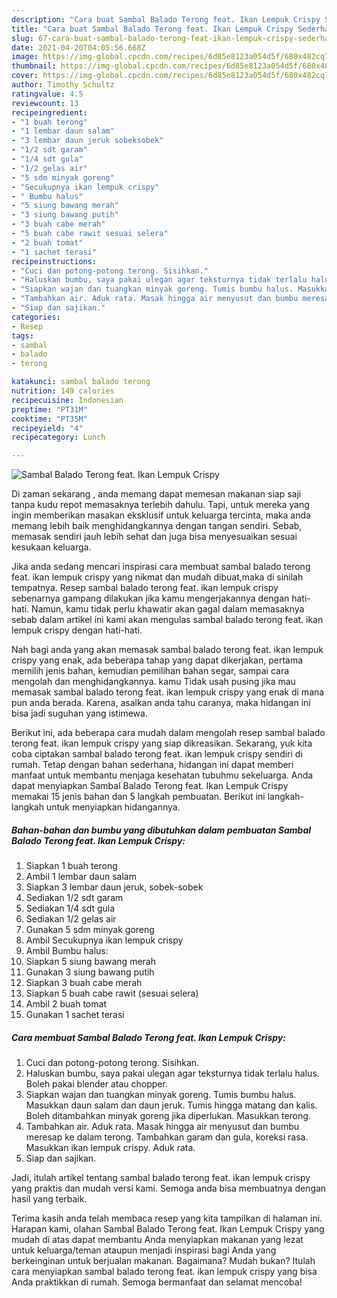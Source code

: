 ```yaml
---
description: "Cara buat Sambal Balado Terong feat. Ikan Lempuk Crispy Sederhana Untuk Jualan"
title: "Cara buat Sambal Balado Terong feat. Ikan Lempuk Crispy Sederhana Untuk Jualan"
slug: 67-cara-buat-sambal-balado-terong-feat-ikan-lempuk-crispy-sederhana-untuk-jualan
date: 2021-04-20T04:05:56.668Z
image: https://img-global.cpcdn.com/recipes/6d85e8123a054d5f/680x482cq70/sambal-balado-terong-feat-ikan-lempuk-crispy-foto-resep-utama.jpg
thumbnail: https://img-global.cpcdn.com/recipes/6d85e8123a054d5f/680x482cq70/sambal-balado-terong-feat-ikan-lempuk-crispy-foto-resep-utama.jpg
cover: https://img-global.cpcdn.com/recipes/6d85e8123a054d5f/680x482cq70/sambal-balado-terong-feat-ikan-lempuk-crispy-foto-resep-utama.jpg
author: Timothy Schultz
ratingvalue: 4.5
reviewcount: 13
recipeingredient:
- "1 buah terong"
- "1 lembar daun salam"
- "3 lembar daun jeruk sobeksobek"
- "1/2 sdt garam"
- "1/4 sdt gula"
- "1/2 gelas air"
- "5 sdm minyak goreng"
- "Secukupnya ikan lempuk crispy"
- " Bumbu halus"
- "5 siung bawang merah"
- "3 siung bawang putih"
- "3 buah cabe merah"
- "5 buah cabe rawit sesuai selera"
- "2 buah tomat"
- "1 sachet terasi"
recipeinstructions:
- "Cuci dan potong-potong terong. Sisihkan."
- "Haluskan bumbu, saya pakai ulegan agar teksturnya tidak terlalu halus. Boleh pakai blender atau chopper."
- "Siapkan wajan dan tuangkan minyak goreng. Tumis bumbu halus. Masukkan daun salam dan daun jeruk. Tumis hingga matang dan kalis. Boleh ditambahkan minyak goreng jika diperlukan. Masukkan terong."
- "Tambahkan air. Aduk rata. Masak hingga air menyusut dan bumbu meresap ke dalam terong. Tambahkan garam dan gula, koreksi rasa. Masukkan ikan lempuk crispy. Aduk rata."
- "Siap dan sajikan."
categories:
- Resep
tags:
- sambal
- balado
- terong

katakunci: sambal balado terong 
nutrition: 149 calories
recipecuisine: Indonesian
preptime: "PT31M"
cooktime: "PT35M"
recipeyield: "4"
recipecategory: Lunch

---
```



![Sambal Balado Terong feat. Ikan Lempuk Crispy](https://img-global.cpcdn.com/recipes/6d85e8123a054d5f/680x482cq70/sambal-balado-terong-feat-ikan-lempuk-crispy-foto-resep-utama.jpg)

Di zaman  sekarang , anda memang dapat memesan makanan siap saji tanpa kudu repot memasaknya terlebih dahulu. Tapi, untuk mereka yang ingin memberikan masakan eksklusif untuk keluarga tercinta, maka anda memang lebih baik menghidangkannya dengan tangan sendiri. Sebab, memasak sendiri jauh lebih sehat dan juga bisa menyesuaikan sesuai kesukaan keluarga.

Jika anda sedang mencari inspirasi cara membuat sambal balado terong feat. ikan lempuk crispy yang nikmat dan mudah dibuat,maka di sinilah tempatnya. Resep sambal balado terong feat. ikan lempuk crispy  sebenarnya gampang dilakukan jika kamu mengerjakannya dengan hati-hati. Namun, kamu tidak perlu khawatir akan gagal dalam memasaknya 
sebab dalam artikel ini kami akan mengulas sambal balado terong feat. ikan lempuk crispy dengan hati-hati.  



Nah bagi anda yang akan memasak sambal balado terong feat. ikan lempuk crispy yang enak, ada beberapa tahap yang dapat dikerjakan, pertama memilih jenis bahan, kemudian pemilihan bahan segar, sampai cara mengolah dan menghidangkannya. kamu Tidak usah pusing jika mau memasak sambal balado terong feat. ikan lempuk crispy yang enak di mana pun anda berada. Karena, asalkan anda  tahu caranya, maka hidangan ini bisa jadi suguhan yang istimewa.

Berikut ini, ada beberapa cara mudah dalam mengolah resep sambal balado terong feat. ikan lempuk crispy yang siap dikreasikan. Sekarang, yuk kita coba ciptakan sambal balado terong feat. ikan lempuk crispy sendiri di rumah. Tetap dengan bahan sederhana, hidangan ini dapat memberi manfaat untuk membantu menjaga kesehatan tubuhmu sekeluarga. Anda dapat menyiapkan Sambal Balado Terong feat. Ikan Lempuk Crispy memakai 15 jenis bahan dan 5 langkah pembuatan. Berikut ini langkah-langkah untuk menyiapkan hidangannya.

<!--inarticleads1-->

##### Bahan-bahan dan bumbu yang dibutuhkan dalam pembuatan Sambal Balado Terong feat. Ikan Lempuk Crispy:

1. Siapkan 1 buah terong
1. Ambil 1 lembar daun salam
1. Siapkan 3 lembar daun jeruk, sobek-sobek
1. Sediakan 1/2 sdt garam
1. Sediakan 1/4 sdt gula
1. Sediakan 1/2 gelas air
1. Gunakan 5 sdm minyak goreng
1. Ambil Secukupnya ikan lempuk crispy
1. Ambil  Bumbu halus:
1. Siapkan 5 siung bawang merah
1. Gunakan 3 siung bawang putih
1. Siapkan 3 buah cabe merah
1. Siapkan 5 buah cabe rawit (sesuai selera)
1. Ambil 2 buah tomat
1. Gunakan 1 sachet terasi




<!--inarticleads2-->

##### Cara membuat Sambal Balado Terong feat. Ikan Lempuk Crispy:

1. Cuci dan potong-potong terong. Sisihkan.
1. Haluskan bumbu, saya pakai ulegan agar teksturnya tidak terlalu halus. Boleh pakai blender atau chopper.
1. Siapkan wajan dan tuangkan minyak goreng. Tumis bumbu halus. Masukkan daun salam dan daun jeruk. Tumis hingga matang dan kalis. Boleh ditambahkan minyak goreng jika diperlukan. Masukkan terong.
1. Tambahkan air. Aduk rata. Masak hingga air menyusut dan bumbu meresap ke dalam terong. Tambahkan garam dan gula, koreksi rasa. Masukkan ikan lempuk crispy. Aduk rata.
1. Siap dan sajikan.




Jadi, itulah artikel tentang  sambal balado terong feat. ikan lempuk crispy  yang praktis dan mudah versi kami. Semoga anda bisa membuatnya dengan hasil yang terbaik. 

Terima kasih anda telah membaca resep yang kita tampilkan di halaman ini. Harapan kami, olahan  Sambal Balado Terong feat. Ikan Lempuk Crispy yang mudah di atas dapat membantu Anda menyiapkan makanan yang lezat untuk keluarga/teman ataupun menjadi inspirasi bagi Anda yang berkeinginan untuk berjualan makanan. Bagaimana? Mudah bukan? Itulah cara menyiapkan sambal balado terong feat. ikan lempuk crispy yang bisa Anda praktikkan di rumah. Semoga bermanfaat dan selamat mencoba!

